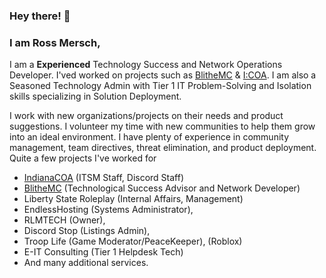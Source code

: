 ### Hey there! 👋
### I am Ross Mersch,

I am a **Experienced** Technology Success and Network Operations Developer. I'ved worked on projects such as [BlitheMC](https://blithemc.co) & [I:COA](https://indianacoa.com/team). I am also a Seasoned Technology Admin with Tier 1 IT Problem-Solving and Isolation skills specializing in Solution Deployment. 



I work with new organizations/projects on their needs and product suggestions. I volunteer my time with new communities to help them grow into an ideal environment. I have plenty of experience in community management, team directives, threat elimination, and product deployment. 
Quite a few projects I've worked for
* [IndianaCOA](https://indianacoa.com) (ITSM Staff, Discord Staff)
* [BlitheMC](https://blithemc.co) (Technological Success Advisor and Network Developer)
* Liberty State Roleplay (Internal Affairs, Management)
* EndlessHosting (Systems Administrator),
* RLMTECH (Owner),
* Discord Stop (Listings Admin),
* Troop Life (Game Moderator/PeaceKeeper), (Roblox)
* E-IT Consulting (Tier 1 Helpdesk Tech)
* And many additional services.
